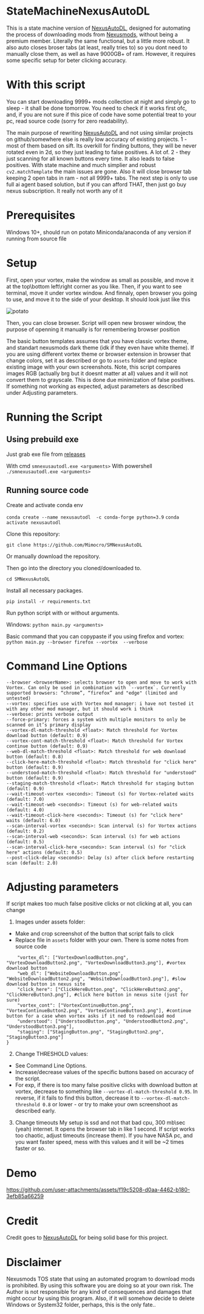 # StateMachineNexusAutoDL
This is a state machine version of [NexusAutoDL](https://github.com/jaylann/NexusAutoDL), designed for automating the process of downloading mods from [Nexusmods](https://www.nexusmods.com/), without being a premium member. 
Literally the same functional, but a little more robust. It also auto closes broser tabs (at least, really tries to) so you dont need to manually close them, as well as have 9000GB+ of ram. However, it requires some specific setup for beter clicking accuracy. 

# With this script
You can start downloading 9999+ mods collection at night and simply go to sleep - it shall be done tomorrow. You need to check if it works first ofc, and, if you are not sure if this pice of code have some potential treat to your pc, read source code (sorry for zero readability). 

The main purpose of rewriting [NexusAutoDL](https://github.com/jaylann/NexusAutoDL) and not using similar projects on github/somewhere else is really low accuracy of existing projects. 1 - most of them based on sift. Its overkill for finding buttons, they will be never rotated even in 2d, so they just leading to false positives. A lot of. 2 - they just scanning for all known buttons every time. It also leads to false positives. With state machine and much simplier and robust `cv2.matchTemplate` the main issues are gone. Also it will close browser tab keeping 2 open tabs in ram - not all 9999+ tabs. The next step is only to use full ai agent based solution, but if you can afford THAT, then just go buy nexus subscription. It really not worth any of it

# Prerequisites
Windows 10+, should run on potato
Miniconda/anaconda of any version if running from source file

# Setup
First, open your vortex, make the window as small as possible, and move it at the top\bottom left\right corner as you like. Then, if you want to see terminal, move it under vortex window. 
And finnaly, open browser you going to use, and move it to the side of your desktop. It should look just like this

![potato](./screenshoot.png)

Then, you can close browser. Script will open new broswer window, the purpose of openning it manually is for remembering browser position

The basic button templates assumes that you have classic vortex theme, and standart nexusmods dark theme (idk if they even have white theme). If you are using different vortex theme or browser extension in browser that change colors, set it as described or go to `assets` folder and replace existing image with your own screenshots. 
Note, this script compares images RGB (actually brg but it doesnt matter at all) values and it will not convert them to grayscale. This is done due minimization of false positives. If something not working as expected, adjust parameters as described under Adjusting parameters.


# Running the Script

## Using prebuild exe

Just grab exe file from [releases](https://github.com/Mimocro/SMNexusAutoDL/releases)

With cmd
`smnexusautodl.exe <arguments>`
With powershell
`./smnexusautodl.exe <arguments>`



## Running source code

Create and activate conda env

`conda create --name nexusautodl  -c conda-forge python=3.9`
`conda activate nexusautodl`

Clone this repository:

`git clone https://github.com/Mimocro/SMNexusAutoDL`

Or manually download the repository.

Then go into the directory you cloned/downloaded to.

`cd SMNexusAutoDL`

Install all necessary packages.

`pip install -r requirements.txt`

Run python script with or without arguments.

Windows:
`python main.py <arguments>`

Basic command that you can copypaste if you using firefox and vortex:
`python main.py --browser firefox --vortex  --verbose `


# Command Line Options
```
--browser <browserName>: selects browser to open and move to work with Vortex. Can only be used in combination with `--vortex`. Currently supported browsers: “chrome”, “firefox” and "edge" (limited and untested)
--vortex: specifies use with Vortex mod manager: i have not tested it with any other mod manager, but it should work i think
--verbose: prints verbose output
--force-primary: forces a system with multiple monitors to only be scanned on it’s primary display
--vortex-dl-match-threshold <float>: Match threshold for Vortex download button (default: 0.9)
--vortex-cont-match-threshold <float>: Match threshold for Vortex continue button (default: 0.9)
--web-dl-match-threshold <float>: Match threshold for web download button (default: 0.8)
--click-here-match-threshold <float>: Match threshold for "click here" button (default: 0.9)
--understood-match-threshold <float>: Match threshold for "understood" button (default: 0.9)
--staging-match-threshold <float>: Match threshold for staging button (default: 0.9)
--wait-timeout-vortex <seconds>: Timeout (s) for Vortex-related waits (default: 7.0)
--wait-timeout-web <seconds>: Timeout (s) for web-related waits (default: 4.0)
--wait-timeout-click-here <seconds>: Timeout (s) for "click here" waits (default: 6.0)
--scan-interval-vortex <seconds>: Scan interval (s) for Vortex actions (default: 0.2)
--scan-interval-web <seconds>: Scan interval (s) for web actions (default: 0.5)
--scan-interval-click-here <seconds>: Scan interval (s) for "click here" actions (default: 0.5)
--post-click-delay <seconds>: Delay (s) after click before restarting scan (default: 2.0)
```

# Adjusting parameters
If script makes too much false positive clicks or not clicking at all, you can change
1) Images under assets folder:
- Make and crop screenshot of the button that script fails to click
- Replace file in `assets` folder with your own. There is some notes from source code
```BUTTON_ASSETS = {
    "vortex_dl": ["VortexDownloadButton.png", "VortexDownloadButton2.png", "VortexDownloadButton3.png"], #vortex download button
    "web_dl": ["WebsiteDownloadButton.png", "WebsiteDownloadButton2.png", "WebsiteDownloadButton3.png"], #slow download button in nexus site
    "click_here": ["ClickHereButton.png", "ClickHereButton2.png", "ClickHereButton3.png"], #click here button in nexus site (just for sure)
    "vortex_cont": ["VortexContinueButton.png", "VortexContinueButton2.png", "VortexContinueButton3.png"], #continue button for a case when vortex asks if it ned to redownload mod
    "understood": ["UnderstoodButton.png", "UnderstoodButton2.png", "UnderstoodButton3.png"], 
    "staging": ["StagingButton.png", "StagingButton2.png", "StagingButton3.png"]
}
```


2) Change THRESHOLD values:
- See Command Line Options. 
- Increase/decrease values of the specific buttons based on accuracy of the script.
- For exp, if there is too many false positive clicks with download button at vortex, decrease to something like `--vortex-dl-match-threshold 0.95`. In reverse, if it fails to find this button, decrease it to `--vortex-dl-match-threshold 0.8` or lower - or try to make your own screenshoot as described early.

3) Change timeouts
My setup is ssd and not that bad cpu, 300 mb\sec (yeah) internet. It opens the browser tab in like 1 second. If script works too chaotic, adjust timeouts (increase them). If you have NASA pc, and you want faster speed, mess with this values and it will be ~2 times faster or so. 

# Demo

https://github.com/user-attachments/assets/f19c5208-d0aa-4462-b180-3efb85a66259


# Credit
Credit goes to [NexusAutoDL](https://github.com/jaylann/NexusAutoDL) for being solid base for this project.

# Disclaimer
Nexusmods TOS state that using an automated program to download mods is prohibited. By using this software you are doing so at your own risk. The Author is not responsible for any kind of consequences and damages that might occur by using this program.
Also, if it will somehow decide to delete Windows or System32 folder, perhaps, this is the only fate..
